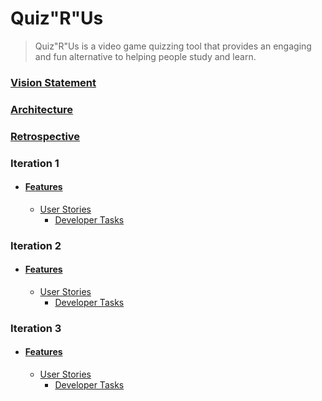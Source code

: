 # Quiz"R"Us

> Quiz"R"Us is a video game quizzing tool that provides an engaging and fun alternative to helping people study and learn.

### [Vision Statement](https://code.cs.umanitoba.ca/comp3350-winter2025/a02-g11-realengineers/-/blob/main/docs/VisionStatement.md)
### [Architecture](https://code.cs.umanitoba.ca/comp3350-winter2025/a02-g11-realengineers/-/blob/main/ARCHITECTURE.md?ref_type=heads)
### [Retrospective]()

### Iteration 1

- #### [Features](https://code.cs.umanitoba.ca/comp3350-winter2025/a02-g11-realengineers/-/issues/?sort=created_date&state=all&label_name%5B%5D=Feature&milestone_title=Iteration%201&first_page_size=20)
    - [User Stories](https://code.cs.umanitoba.ca/comp3350-winter2025/a02-g11-realengineers/-/issues/?sort=created_date&state=all&label_name%5B%5D=User%20Story&milestone_title=Iteration%201&first_page_size=20)
      - [Developer Tasks](https://code.cs.umanitoba.ca/comp3350-winter2025/a02-g11-realengineers/-/issues/?sort=created_date&state=all&milestone_title=Iteration%201&label_name%5B%5D=Developer%20Task&first_page_size=20)

### Iteration 2

- #### [Features](https://code.cs.umanitoba.ca/comp3350-winter2025/a02-g11-realengineers/-/issues/?sort=created_date&state=all&label_name%5B%5D=Feature&milestone_title=Iteration%202&first_page_size=20)
    - [User Stories](https://code.cs.umanitoba.ca/comp3350-winter2025/a02-g11-realengineers/-/issues/?sort=created_date&state=all&label_name%5B%5D=User%20Story&milestone_title=Iteration%202&first_page_size=100)
      - [Developer Tasks](https://code.cs.umanitoba.ca/comp3350-winter2025/a02-g11-realengineers/-/issues/?sort=created_date&state=all&milestone_title=Iteration%202&label_name%5B%5D=Developer%20Task&first_page_size=100)

### Iteration 3

- #### [Features](https://code.cs.umanitoba.ca/comp3350-winter2025/a02-g11-realengineers/-/issues/?sort=created_date&state=all&label_name%5B%5D=Feature&milestone_title=Iteration%203&first_page_size=20)
    - [User Stories](https://code.cs.umanitoba.ca/comp3350-winter2025/a02-g11-realengineers/-/issues/?sort=created_date&state=all&label_name%5B%5D=User%20Story&milestone_title=Iteration%203&first_page_size=100)
        - [Developer Tasks](https://code.cs.umanitoba.ca/comp3350-winter2025/a02-g11-realengineers/-/issues/?sort=created_date&state=all&milestone_title=Iteration%203&label_name%5B%5D=Developer%20Task&first_page_size=100)

